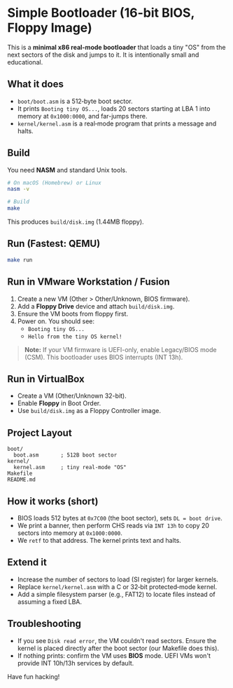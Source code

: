 # Simple Bootloader (16-bit BIOS, Floppy Image)

This is a **minimal x86 real-mode bootloader** that loads a tiny "OS" from the next sectors of the disk and jumps to it. It is intentionally small and educational.

## What it does
- `boot/boot.asm` is a 512‑byte boot sector.
- It prints `Booting tiny OS...`, loads 20 sectors starting at LBA 1 into memory at `0x1000:0000`, and far-jumps there.
- `kernel/kernel.asm` is a real‑mode program that prints a message and halts.

## Build
You need **NASM** and standard Unix tools.

```bash
# On macOS (Homebrew) or Linux
nasm -v

# Build
make
```

This produces `build/disk.img` (1.44MB floppy).

## Run (Fastest: QEMU)
```bash
make run
```

## Run in VMware Workstation / Fusion
1. Create a new VM (Other > Other/Unknown, BIOS firmware).
2. Add a **Floppy Drive** device and attach `build/disk.img`.
3. Ensure the VM boots from floppy first.
4. Power on. You should see:
   - `Booting tiny OS...`
   - `Hello from the tiny OS kernel!`

> **Note:** If your VM firmware is UEFI-only, enable Legacy/BIOS mode (CSM). This bootloader uses BIOS interrupts (INT 13h).

## Run in VirtualBox
- Create a VM (Other/Unknown 32-bit).
- Enable **Floppy** in Boot Order.
- Use `build/disk.img` as a Floppy Controller image.

## Project Layout
```
boot/
  boot.asm       ; 512B boot sector
kernel/
  kernel.asm     ; tiny real-mode "OS"
Makefile
README.md
```

## How it works (short)
- BIOS loads 512 bytes at `0x7C00` (the boot sector), sets `DL = boot drive`.
- We print a banner, then perform CHS reads via `INT 13h` to copy 20 sectors into memory at `0x1000:0000`.
- We `retf` to that address. The kernel prints text and halts.

## Extend it
- Increase the number of sectors to load (SI register) for larger kernels.
- Replace `kernel/kernel.asm` with a C or 32‑bit protected‑mode kernel.
- Add a simple filesystem parser (e.g., FAT12) to locate files instead of assuming a fixed LBA.

## Troubleshooting
- If you see `Disk read error`, the VM couldn't read sectors. Ensure the kernel is placed directly after the boot sector (our Makefile does this).
- If nothing prints: confirm the VM uses **BIOS** mode. UEFI VMs won't provide INT 10h/13h services by default.

Have fun hacking!
